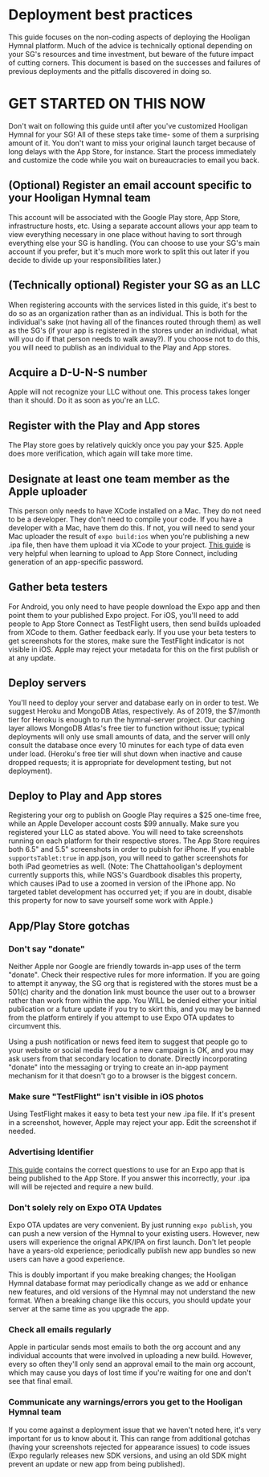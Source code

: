 # Deployment best practices

This guide focuses on the non-coding aspects of deploying the Hooligan Hymnal platform. Much of the advice is technically optional depending on your SG's resources and time investment, but beware of the future impact of cutting corners. This document is based on the successes and failures of previous deployments and the pitfalls discovered in doing so.

# GET STARTED ON THIS NOW

Don't wait on following this guide until after you've customized Hooligan Hymnal for your SG! All of these steps take time- some of them a surprising amount of it. You don't want to miss your original launch target because of long delays with the App Store, for instance. Start the process immediately and customize the code while you wait on bureaucracies to email you back.

## (Optional) Register an email account specific to your Hooligan Hymnal team

This account will be associated with the Google Play store, App Store, infrastructure hosts, etc. Using a separate account allows your app team to view everything necessary in one place without having to sort through everything else your SG is handling. (You can choose to use your SG's main account if you prefer, but it's much more work to split this out later if you decide to divide up your responsibilities later.)

## (Technically optional) Register your SG as an LLC

When registering accounts with the services listed in this guide, it's best to do so as an organization rather than as an individual. This is both for the individual's sake (not having all of the finances routed through them) as well as the SG's (if your app is registered in the stores under an individual, what will you do if that person needs to walk away?). If you choose not to do this, you will need to publish as an individual to the Play and App stores.

## Acquire a D-U-N-S number

Apple will not recognize your LLC without one. This process takes longer than it should. Do it as soon as you're an LLC.

## Register with the Play and App stores

The Play store goes by relatively quickly once you pay your $25. Apple does more verification, which again will take more time.

## Designate at least one team member as the Apple uploader

This person only needs to have XCode installed on a Mac. They do not need to be a developer. They don't need to compile your code. If you have a developer with a Mac, have them do this. If not, you will need to send your Mac uploader the result of `expo build:ios` when you're publishing a new .ipa file, then have them upload it via XCode to your project. [This guide](https://levelup.gitconnected.com/react-native-how-to-publish-an-expo-app-to-testflight-debug-common-errors-90e427b4b5ea) is very helpful when learning to upload to App Store Connect, including generation of an app-specific password. 

## Gather beta testers

For Android, you only need to have people download the Expo app and then point them to your published Expo project. For iOS, you'll need to add people to App Store Connect as TestFlight users, then send builds uploaded from XCode to them. Gather feedback early. If you use your beta testers to get screenshots for the stores, make sure the TestFlight indicator is not visible in iOS. Apple may reject your metadata for this on the first publish or at any update.

## Deploy servers

You'll need to deploy your server and database early on in order to test. We suggest Heroku and MongoDB Atlas, respectively. As of 2019, the $7/month tier for Heroku is enough to run the hymnal-server project. Our caching layer allows MongoDB Atlas's free tier to function without issue; typical deployments will only use small amounts of data, and the server will only consult the database once every 10 minutes for each type of data even under load. (Heroku's free tier will shut down when inactive and cause dropped requests; it is appropriate for development testing, but not deployment).

## Deploy to Play and App stores

Registering your org to publish on Google Play requires a $25 one-time free, while an Apple Developer account costs $99 annually. Make sure you registered your LLC as stated above. You will need to take screenshots running on each platform for their respective stores. The App Store requires both 6.5" and 5.5" screenshots in order to pubish for iPhone. If you enable `supportsTablet:true` in app.json, you will need to gather screenshots for both iPad geometries as well. (Note: The Chattahooligan's deployment currently supports this, while NGS's Guardbook disables this property, which causes iPad to use a zoomed in version of the iPhone app. No targeted tablet development has occurred yet; if you are in doubt, disable this property for now to save yourself some work with Apple.)

## App/Play Store gotchas

### Don't say "donate"

Neither Apple nor Google are friendly towards in-app uses of the term "donate". Check their respective rules for more information. If you are going to attempt it anyway, the SG org that is registered with the stores must be a 501(c) charity and the donation link must bounce the user out to a browser rather than work from within the app. You WILL be denied either your initial publication or a future update if you try to skirt this, and you may be banned from the platform entirely if you attempt to use Expo OTA updates to circumvent this.

Using a push notification or news feed item to suggest that people go to your website or social media feed for a new campaign is OK, and you may ask users from that secondary location to donate. Directly incorporating "donate" into the messaging or trying to create an in-app payment mechanism for it that doesn't go to a browser is the biggest concern.

### Make sure "TestFlight" isn't visible in iOS photos

Using TestFlight makes it easy to beta test your new .ipa file. If it's present in a screenshot, however, Apple may reject your app. Edit the screenshot if needed.

### Advertising Identifier

[This guide](https://segment.com/docs/sources/mobile/ios/quickstart/#step-5-submitting-to-the-app-store) contains the correct questions to use for an Expo app that is being published to the App Store. If you answer this incorrectly, your .ipa will will be rejected and require a new build.

### Don't solely rely on Expo OTA Updates

Expo OTA updates are very convenient. By just running `expo publish`, you can push a new version of the Hymnal to your existing users. However, new users will experience the orignal APK/IPA on first launch. Don't let people have a years-old experience; periodically publish new app bundles so new users can have a good experience.

This is doubly important if you make breaking changes; the Hooligan Hymnal database format may periodically change as we add or enhance new features, and old versions of the Hymnal may not understand the new format. When a breaking change like this occurs, you should update your server at the same time as you upgrade the app.

### Check all emails regularly

Apple in particular sends most emails to both the org account and any individual accounts that were involved in uploading a new build. However, every so often they'll only send an approval email to the main org account, which may cause you days of lost time if you're waiting for one and don't see that final email.

### Communicate any warnings/errors you get to the Hooligan Hymnal team

If you come against a deployment issue that we haven't noted here, it's very important for us to know about it. This can range from additional gotchas (having your screenshots rejected for appearance issues) to code issues (Expo regularly releases new SDK versions, and using an old SDK might prevent an update or new app from being published). 
